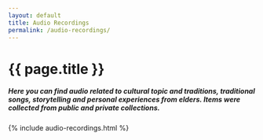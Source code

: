 ```yaml
---
layout: default
title: Audio Recordings
permalink: /audio-recordings/
---
```


# {{ page.title }}

##### Here you can find audio related to cultural topic and traditions, traditional songs, storytelling and personal experiences from elders.  Items were collected from public and private collections.

{% include audio-recordings.html %}
